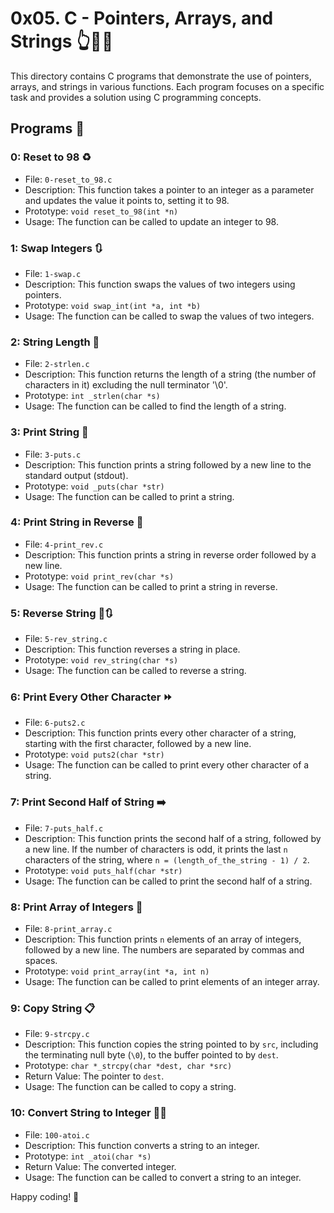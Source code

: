 # 0x05. C - Pointers, Arrays, and Strings 👆🔢🔤

This directory contains C programs that demonstrate the use of pointers, arrays, and strings in various functions. Each program focuses on a specific task and provides a solution using C programming concepts.

## Programs 📜

### 0: Reset to 98 ♻️

- File: `0-reset_to_98.c`
- Description: This function takes a pointer to an integer as a parameter and updates the value it points to, setting it to 98.
- Prototype: `void reset_to_98(int *n)`
- Usage: The function can be called to update an integer to 98.

### 1: Swap Integers 🔃

- File: `1-swap.c`
- Description: This function swaps the values of two integers using pointers.
- Prototype: `void swap_int(int *a, int *b)`
- Usage: The function can be called to swap the values of two integers.

### 2: String Length 📏

- File: `2-strlen.c`
- Description: This function returns the length of a string (the number of characters in it) excluding the null terminator '\0'.
- Prototype: `int _strlen(char *s)`
- Usage: The function can be called to find the length of a string.

### 3: Print String 📃

- File: `3-puts.c`
- Description: This function prints a string followed by a new line to the standard output (stdout).
- Prototype: `void _puts(char *str)`
- Usage: The function can be called to print a string.

### 4: Print String in Reverse 🔁

- File: `4-print_rev.c`
- Description: This function prints a string in reverse order followed by a new line.
- Prototype: `void print_rev(char *s)`
- Usage: The function can be called to print a string in reverse.

### 5: Reverse String 🔁🔃

- File: `5-rev_string.c`
- Description: This function reverses a string in place.
- Prototype: `void rev_string(char *s)`
- Usage: The function can be called to reverse a string.

### 6: Print Every Other Character ⏩

- File: `6-puts2.c`
- Description: This function prints every other character of a string, starting with the first character, followed by a new line.
- Prototype: `void puts2(char *str)`
- Usage: The function can be called to print every other character of a string.

### 7: Print Second Half of String ➡️

- File: `7-puts_half.c`
- Description: This function prints the second half of a string, followed by a new line. If the number of characters is odd, it prints the last `n` characters of the string, where `n = (length_of_the_string - 1) / 2`.
- Prototype: `void puts_half(char *str)`
- Usage: The function can be called to print the second half of a string.

### 8: Print Array of Integers 🔢

- File: `8-print_array.c`
- Description: This function prints `n` elements of an array of integers, followed by a new line. The numbers are separated by commas and spaces.
- Prototype: `void print_array(int *a, int n)`
- Usage: The function can be called to print elements of an integer array.

### 9: Copy String 📋

- File: `9-strcpy.c`
- Description: This function copies the string pointed to by `src`, including the terminating null byte (`\0`), to the buffer pointed to by `dest`.
- Prototype: `char *_strcpy(char *dest, char *src)`
- Return Value: The pointer to `dest`.
- Usage: The function can be called to copy a string.

### 10: Convert String to Integer 🔢🔢

- File: `100-atoi.c`
- Description: This function converts a string to an integer.
- Prototype: `int _atoi(char *s)`
- Return Value: The converted integer.
- Usage: The function can be called to convert a string to an integer.

Happy coding! 🚀

